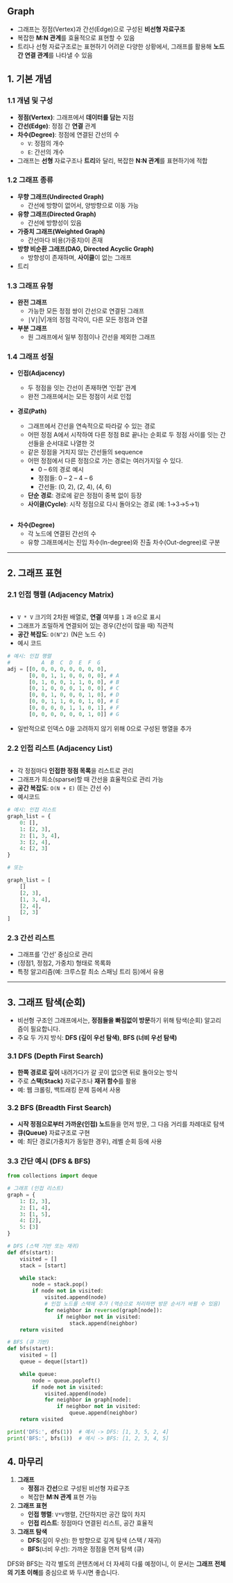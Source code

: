 ## Graph

- 그래프는 정점(Vertex)과 간선(Edge)으로 구성된 **비선형 자료구조**
- 복잡한 **M:N 관계**를 효율적으로 표현할 수 있음
- 트리나 선형 자료구조로는 표현하기 어려운 다양한 상황에서,
  그래프를 활용해 **노드 간 연결 관계**를 나타낼 수 있음

## **1. 기본 개념**

### **1.1 개념 및 구성**

- **정점(Vertex)**: 그래프에서 **데이터를 담는** 지점
- **간선(Edge)**: 정점 간 **연결** 관계
- **차수(Degree)**: 정점에 연결된 간선의 수
  - `V`: 정점의 개수
  - `E`: 간선의 개수
- 그래프는 **선형** 자료구조나 **트리**와 달리, 복잡한 **N:N 관계**를 표현하기에 적합

### **1.2 그래프 종류**

- **무향 그래프(Undirected Graph)**
  - 간선에 방향이 없어서, 양방향으로 이동 가능
- **유향 그래프(Directed Graph)**
  - 간선에 방향성이 있음
- **가중치 그래프(Weighted Graph)**
  - 간선마다 비용(가중치)이 존재
- **방향 비순환 그래프(DAG, Directed Acyclic Graph)**
  - 방향성이 존재하며, **사이클**이 없는 그래프
- 트리

### **1.3 그래프 유형**

- **완전 그래프**
  - 가능한 모든 정점 쌍이 간선으로 연결된 그래프
  - ∣V∣|V|개의 정점 각각이, 다른 모든 정점과 연결
- **부분 그래프**
  - 원 그래프에서 일부 정점이나 간선을 제외한 그래프

### **1.4 그래프 성질**

- **인접(Adjacency)**   
  
  - 두 정점을 잇는 간선이 존재하면 ‘인접’ 관계
  - 완전 그래프에서는 모든 정점이 서로 인접
  
  <img src="file:///C:/Users/SSAFY/AppData/Roaming/marktext/images/2025-02-14-11-35-26-image.png" title="" alt="" data-align="center">

- **경로(Path)**
  
  <img src="file:///C:/Users/SSAFY/AppData/Roaming/marktext/images/2025-02-14-11-35-42-image.png" title="" alt="" data-align="center">
  
  - 그래프에서 간선을 연속적으로 따라갈 수 있는 경로
  - 어떤 정점 A에서 시작하여 다른 정점 B로 끝나는 순회로 두 정점 사이를 잇는 간선들을 순서대로
    나열한 것
  - 같은 정점을 거치지 않는 간선들의 sequence
  - 어떤 정점에서 다른 정점으로 가는 경로는 여러가지일 수 있다.
    - 0 – 6의 경로 예시
    - 정점들: 0 – 2 – 4 – 6
    - 간선들: (0, 2), (2, 4), (4, 6)
  - **단순 경로**: 경로에 같은 정점이 중복 없이 등장
  - **사이클(Cycle)**: 시작 정점으로 다시 돌아오는 경로 (예: 1→3→5→1)

<img src="file:///C:/Users/SSAFY/AppData/Roaming/marktext/images/2025-02-14-11-36-00-image.png" title="" alt="" data-align="center">

- **차수(Degree)**
  - 각 노드에 연결된 간선의 수
  - 유향 그래프에서는 진입 차수(In-degree)와 진출 차수(Out-degree)로 구분

---

## **2. 그래프 표현**

### **2.1 인접 행렬 (Adjacency Matrix)**

<img src="file:///C:/Users/SSAFY/AppData/Roaming/marktext/images/2025-02-14-11-36-39-image.png" title="" alt="" data-align="center">

- `V * V` 크기의 2차원 배열로, **연결** 여부를 `1` 과 `0`으로 표시
- 그래프가 조밀하게 연결되어 있는 경우(간선이 많을 때) 직관적
- **공간 복잡도**: `O(N^2)` (N은 노드 수)
- 예시 코드

```python
# 예시: 인접 행렬
#          A  B  C  D  E  F  G
adj = [[0, 0, 0, 0, 0, 0, 0, 0],
       [0, 0, 1, 1, 0, 0, 0, 0], # A
       [0, 1, 0, 0, 1, 1, 0, 0], # B
       [0, 1, 0, 0, 0, 1, 0, 0], # C
       [0, 0, 1, 0, 0, 0, 1, 0], # D
       [0, 0, 1, 1, 0, 0, 1, 0], # E
       [0, 0, 0, 0, 1, 1, 0, 1], # F
       [0, 0, 0, 0, 0, 0, 1, 0]] # G
```

- 일반적으로 인덱스 0을 고려하지 않기 위해 0으로 구성된 행열을 추가

### 2.2 **인접 리스트 (Adjacency List)**

<img src="file:///C:/Users/SSAFY/AppData/Roaming/marktext/images/2025-02-14-11-37-25-image.png" title="" alt="" data-align="center">

- 각 정점마다 **인접한 정점 목록**을 리스트로 관리
- 그래프가 희소(sparse)할 때 간선을 효율적으로 관리 가능
- **공간 복잡도**: `O(N + E)` (E는 간선 수)
- 예시코드

```python
# 예시: 인접 리스트
graph_list = {
    0: [],
    1: [2, 3],
    2: [1, 3, 4],
    3: [2, 4],
    4: [2, 3]
}

# 또는

graph_list = [
    []
    [2, 3],
    [1, 3, 4],
    [2, 4],
    [2, 3]
]
```

### **2.3 간선 리스트**

- 그래프를 ‘간선’ 중심으로 관리
- (정점1, 정점2, 가중치) 형태로 목록화
- 특정 알고리즘(예: 크루스칼 최소 스패닝 트리 등)에서 유용

---

## **3. 그래프 탐색(순회)**

- 비선형 구조인 그래프에서는, **정점들을 빠짐없이 방문**하기 위해 탐색(순회) 알고리즘이 필요합니다.
- 주요 두 가지 방식: **DFS (깊이 우선 탐색)**, **BFS (너비 우선 탐색)**

### **3.1 DFS (Depth First Search)**

- **한쪽 경로로 깊이** 내려가다가 갈 곳이 없으면 뒤로 돌아오는 방식
- 주로 **스택(Stack)** 자료구조나 **재귀 함수**를 활용
- 예: 웹 크롤링, 백트래킹 문제 등에서 사용

### **3.2 BFS (Breadth First Search)**

- **시작 정점으로부터 가까운(인접) 노드**들을 먼저 방문, 그 다음 거리를 차례대로 탐색
- **큐(Queue)** 자료구조로 구현
- 예: 최단 경로(가중치가 동일한 경우), 레벨 순회 등에 사용

### **3.3 간단 예시 (DFS & BFS)**

```python
from collections import deque

# 그래프 (인접 리스트)
graph = {
    1: [2, 3],
    2: [1, 4],
    3: [1, 5],
    4: [2],
    5: [3]
}

# DFS (스택 기반 또는 재귀)
def dfs(start):
    visited = []
    stack = [start]

    while stack:
        node = stack.pop()
        if node not in visited:
            visited.append(node)
            # 인접 노드를 스택에 추가 (역순으로 처리하면 방문 순서가 바뀔 수 있음)
            for neighbor in reversed(graph[node]):
                if neighbor not in visited:
                    stack.append(neighbor)
    return visited

# BFS (큐 기반)
def bfs(start):
    visited = []
    queue = deque([start])

    while queue:
        node = queue.popleft()
        if node not in visited:
            visited.append(node)
            for neighbor in graph[node]:
                if neighbor not in visited:
                    queue.append(neighbor)
    return visited

print('DFS:', dfs(1))  # 예시 -> DFS: [1, 3, 5, 2, 4]
print('BFS:', bfs(1))  # 예시 -> BFS: [1, 2, 3, 4, 5]
```

## **4. 마무리**

1. **그래프**
   - **정점**과 **간선**으로 구성된 비선형 자료구조
   - 복잡한 **M:N 관계** 표현 가능
2. **그래프 표현**
   - **인접 행렬**: `V*V`행렬, 간단하지만 공간 많이 차지
   - **인접 리스트**: 정점마다 연결된 리스트, 공간 효율적
3. **그래프 탐색**
   - **DFS**(깊이 우선): 한 방향으로 깊게 탐색 (스택 / 재귀)
   - **BFS**(너비 우선): 가까운 정점을 먼저 탐색 (큐)

DFS와 BFS는 각각 별도의 콘텐츠에서 더 자세히 다룰 예정이니,
이 문서는 **그래프 전체의 기초 이해**를 중심으로 봐 두시면 좋습니다.


